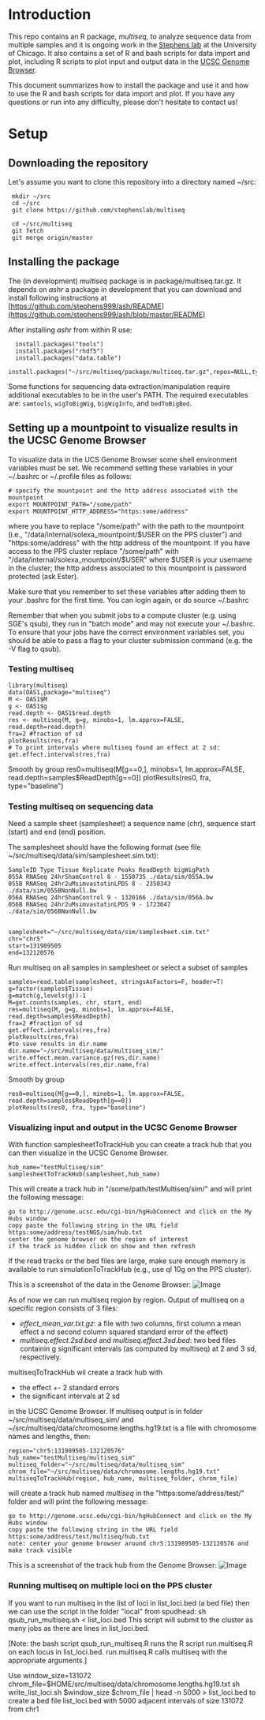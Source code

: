 # Introduction

This repo contains an R package, *multiseq*, to analyze sequence data from multiple samples and it is ongoing work in the [Stephens lab](http://stephenslab.uchicago.edu/) at the University of Chicago. It also contains a set of R and bash scripts for data import and plot, including R scripts to plot input and output data in the [UCSC Genome Browser](http://genome.ucsc.edu/). 

This document summarizes how to install the package and use it and how to use the R and bash scripts for data import and plot. If you have any questions or run into any difficulty, please don't hesitate to contact us!


# Setup

## Downloading the repository

Let's assume you want to clone this repository into a directory named ~/src:

     mkdir ~/src
     cd ~/src
     git clone https://github.com/stephenslab/multiseq

     cd ~/src/multiseq
     git fetch
     git merge origin/master

## Installing the package

The (in development) *multiseq* package is in package/multiseq.tar.gz. 
It depends on *ashr* a package in development that you can download and install following instructions at [https://github.com/stephens999/ash/README](https://github.com/stephens999/ash/blob/master/README)

After installing *ashr* from within R use:

      install.packages("tools")
      install.packages("rhdf5")
      install.packages("data.table")
      install.packages("~/src/multiseq/package/multiseq.tar.gz",repos=NULL,type="source")

Some functions for sequencing data extraction/manipulation require additional executables to be in the user's PATH. The required executables are: `samtools`, `wigToBigWig`, `bigWigInfo`, and `bedToBigBed`.

## Setting up a mountpoint to visualize results in the UCSC Genome Browser

To visualize data in the UCS Genome Browser some shell environment variables must be set. We recommend setting these variables in your ~/.bashrc or ~/.profile files as follows:

    # specify the mountpoint and the http address associated with the mountpoint
    export MOUNTPOINT_PATH="/some/path"
    export MOUNTPOINT_HTTP_ADDRESS="https:some/address"

where you have to replace "/some/path" with the path to the mountpoint (i.e., "/data/internal/solexa_mountpoint/$USER on the PPS cluster") and "https:some/address" with the http address of the mountpoint. If you have access to the PPS cluster replace "/some/path" with "/data/internal/solexa_mountpoint/$USER" where $USER is your username in the cluster; the http address associated to this mountpoint is password protected (ask Ester).

Make sure that you remember to set these variables after adding them to your .bashrc for the first time. 
You can login again, or do source ~/.bashrc

Remember that when you submit jobs to a compute cluster (e.g. using SGE's qsub), they run in "batch mode" 
and may not execute your ~/.bashrc. To ensure that your jobs have the correct environment variables set, 
you should be able to pass a flag to your cluster submission command (e.g. the -V flag to qsub).

### Testing multiseq

    library(multiseq)
    data(OAS1,package="multiseq")
    M <- OAS1$M
    g <- OAS1$g
    read.depth <- OAS1$read.depth
    res <- multiseq(M, g=g, minobs=1, lm.approx=FALSE, read.depth=read.depth)
    fra=2 #fraction of sd
    plotResults(res,fra)
    # To print intervals where multiseq found an effect at 2 sd:
    get.effect.intervals(res,fra)

Smooth by group
       res0=multiseq(M[g==0,], minobs=1, lm.approx=FALSE, read.depth=samples$ReadDepth[g==0])
       plotResults(res0, fra, type="baseline")

### Testing multiseq on sequencing data

Need a sample sheet (samplesheet) a sequence name (chr), sequence start (start) and end (end) position.

The samplesheet should have the following format (see file ~/src/multiseq/data/sim/samplesheet.sim.txt):

    SampleID Type Tissue Replicate Peaks ReadDepth bigWigPath
    055A RNASeq 24hrShamControl 8 - 1550735 ./data/sim/055A.bw
    055B RNASeq 24hr2uMsimvastatinLPDS 8 - 2350343 ./data/sim/055BNonNull.bw
    056A RNASeq 24hrShamControl 9 - 1320166 ./data/sim/056A.bw
    056B RNASeq 24hr2uMsimvastatinLPDS 9 - 1723647 ./data/sim/056BNonNull.bw


    samplesheet="~/src/multiseq/data/sim/samplesheet.sim.txt"
    chr="chr5"
    start=131989505
    end=132120576

Run multiseq on all samples in samplesheet or select a subset of samples

    samples=read.table(samplesheet, stringsAsFactors=F, header=T) 
    g=factor(samples$Tissue) 
    g=match(g,levels(g))-1
    M=get.counts(samples, chr, start, end) 
    res=multiseq(M, g=g, minobs=1, lm.approx=FALSE, read.depth=samples$ReadDepth)
    fra=2 #fraction of sd
    get.effect.intervals(res,fra)
    plotResults(res,fra)
    #to save results in dir.name
    dir.name="~/src/multiseq/data/multiseq_sim/"
    write.effect.mean.variance.gz(res,dir.name)
    write.effect.intervals(res,dir.name,fra)

Smooth by group

    res0=multiseq(M[g==0,], minobs=1, lm.approx=FALSE, read.depth=samples$ReadDepth[g==0]) 
    plotResults(res0, fra, type="baseline")

### Visualizing input and output in the UCSC Genome Browser

With function samplesheetToTrackHub you can create a track hub that you can then visualize in the UCSC Genome Browser.

    hub_name="testMultiseq/sim"
    samplesheetToTrackHub(samplesheet,hub_name)

This will create a track hub in "/some/path/testMultiseq/sim/" and will print the following message:

    go to http://genome.ucsc.edu/cgi-bin/hgHubConnect and click on the My Hubs window    
    copy paste the following string in the URL field
    https:some/address/testNGS/sim/hub.txt
    center the genome browser on the region of interest
    if the track is hidden click on show and then refresh

If the read tracks or the bed files are large, make sure enough memory is available to run simulationToTrackHub (e.g., use ql 10g on the PPS cluster).

This is a screenshot of the data in the Genome Browser:
![Image](data/sim/sim.png?raw=true)

As of now we can run multiseq region by region. Output of multiseq on a specific region consists of 3 files:

- *effect_mean_var.txt.gz*:  a file with two columns, first column a mean effect a
nd second column squared standard error of the effect) 
- *multiseq.effect.2sd.bed* and *multiseq.effect.3sd.bed*: two bed files containin
g significant intervals (as computed by multiseq) at 2 and 3 sd, respectively. 

multiseqToTrackHub wil create a track hub with 
- the effect +- 2 standard errors 
- the significant intervals at 2 sd 

in the UCSC Genome Browser. If multiseq output is in folder ~/src/multiseq/data/multiseq_sim/ and ~/src/multiseq/data/chromosome.lengths.hg19.txt is a file with chromosome names and lengths, then:

    region="chr5:131989505-132120576"
    hub_name="testMultiseq/multiseq_sim"
    multiseq_folder="~/src/multiseq/data/multiseq_sim"
    chrom_file="~/src/multiseq/data/chromosome.lengths.hg19.txt"
    multiseqToTrackHub(region, hub_name, multiseq_folder, chrom_file)

will create a track hub named *multiseq* in the "https:some/address/test/" folder and will print the following message:
  
    go to http://genome.ucsc.edu/cgi-bin/hgHubConnect and click on the My Hubs window
    copy paste the following string in the URL field
    https:some/address/test/multiseq/hub.txt
    note: center your genome browser around chr5:131989505-132120576 and make track visible

This is a screenshot of the track hub from the Genome Browser:
![Image](data/sim/plots/multiseq.png?raw=true)

### Running multiseq on multiple loci on the PPS cluster

If you want to run multiseq in the list of loci in list_loci.bed (a bed file) then we can use the script in the folder "local" from spudhead:
   sh qsub_run_multiseq.sh < list_loci.bed
This script will submit to the cluster as many jobs as there are lines in list_loci.bed.

[Note: the bash script qsub_run_multiseq.R runs the R script run.multiseq.R on each locus in list_loci.bed. run.multiseq.R calls multiseq with the appropriate arguments.]
 
Use 
    window_size=131072
    chrom_file=$HOME/src/multiseq/data/chromosome.lengths.hg19.txt
    sh write_list_loci.sh $window_size $chrom_file | head -n 5000 > list_loci.bed
to create a bed file list_loci.bed with 5000 adjacent intervals of size 131072 from chr1
